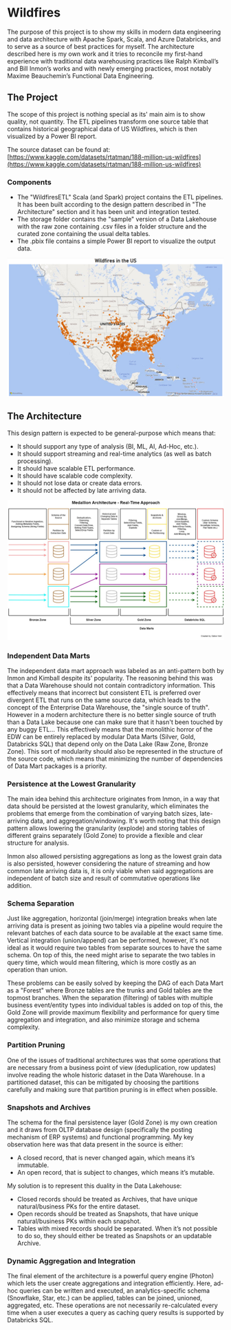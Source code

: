 # Wildfires
The purpose of this project is to show my skills in modern data engineering and data architecture with Apache Spark, Scala, and Azure Databricks, and to serve as a source of best practices for myself. The architecture described here is my own work and it tries to reconcile my first-hand experience with traditional data warehousing practices like Ralph Kimball’s and Bill Inmon’s works and with newly emerging practices, most notably Maxime Beauchemin’s Functional Data Engineering.
## The Project
The scope of this project is nothing special as its' main aim is to show quality, not quantity. The ETL pipelines transform one source table that contains historical geographical data of US Wildfires, which is then visualized by a Power BI report.

The source dataset can be found at:
[https://www.kaggle.com/datasets/rtatman/188-million-us-wildfires](https://www.kaggle.com/datasets/rtatman/188-million-us-wildfires)
### Components
 - The "WildfiresETL" Scala (and Spark) project contains the ETL pipelines. It has been built according to the design pattern described in "The Architecture" section and it has been unit and integration tested.
 - The storage folder contains the "sample" version of a Data Lakehouse with the raw zone containing .csv files in a folder structure and the curated zone containing the usual delta tables.
 - The .pbix file contains a simple Power BI report to visualize the output data.
 
![alt text](https://github.com/harigabor96/Wildfires/blob/main/resources/FireTimeTravel.PNG?raw=true)
## The Architecture
This design pattern is expected to be general-purpose which means that:
- It should support any type of analysis (BI, ML, AI, Ad-Hoc, etc.).
- It should support streaming and real-time analytics (as well as batch processing).
- It should have scalable ETL performance.
- It should have scalable code complexity.
- It should not lose data or create data errors.
- It should not be affected by late arriving data.

![alt text](https://github.com/harigabor96/Wildfires/blob/main/resources/Architecture.jpg?raw=true)
### Independent Data Marts
The independent data mart approach was labeled as an anti-pattern both by Inmon and Kimball despite its' popularity. The reasoning behind this was that a Data Warehouse should not contain contradictory information. This effectively means that incorrect but consistent ETL is preferred over divergent ETL that runs on the same source data, which leads to the concept of the Enterprise Data Warehouse, the "single source of truth". However in a modern architecture there is no better single source of truth than a Data Lake because one can make sure that it hasn't been touched by any buggy ETL... This effectively means that the monolithic horror of the EDW can be entirely replaced by modular Data Marts (Silver, Gold, Databricks SQL) that depend only on the Data Lake (Raw Zone, Bronze Zone). This sort of modularity should also be represented in the structure of the source code, which means that minimizing the number of dependencies of Data Mart packages is a priority.
### Persistence at the Lowest Granularity
The main idea behind this architecture originates from Inmon, in a way that data should be persisted at the lowest granularity, which eliminates the problems that emerge from the combination of varying batch sizes, late-arriving data, and aggregation/windowing. It's worth noting that this design pattern allows lowering the granularity (explode) and storing tables of different grains separately (Gold Zone) to provide a flexible and clear structure for analysis.

Inmon also allowed persisting aggregations as long as the lowest grain data is also persisted, however considering the nature of streaming and how common late arriving data is, it is only viable when said aggregations are independent of batch size and result of commutative operations like addition.
### Schema Separation
Just like aggregation, horizontal (join/merge) integration breaks when late arriving data is present as joining two tables via a pipeline would require the relevant batches of each data source to be available at the exact same time. Vertical integration (union/append) can be performed, however, it's not ideal as it would require two tables from separate sources to have the same schema. On top of this, the need might arise to separate the two tables in query time, which would mean filtering, which is more costly as an operation than union.

These problems can be easily solved by keeping the DAG of each Data Mart as a "Forest" where Bronze tables are the trunks and Gold tables are the topmost branches. When the separation (filtering) of tables with multiple business event/entity types into individual tables is added on top of this, the Gold Zone will provide maximum flexibility and performance for query time aggregation and integration, and also minimize storage and schema complexity.
### Partition Pruning
One of the issues of traditional architectures was that some operations that are necessary from a business point of view (deduplication, row updates) involve reading the whole historic dataset in the Data Warehouse. In a partitioned dataset, this can be mitigated by choosing the partitions carefully and making sure that partition pruning is in effect when possible.
### Snapshots and Archives
The schema for the final persistence layer (Gold Zone) is my own creation and it draws from OLTP database design (specifically the posting mechanism of ERP systems) and functional programming. My key observation here was that data present in the source is either:
- A closed record, that is never changed again, which means it’s immutable.
-	An open record, that is subject to changes, which means it’s mutable.

My solution is to represent this duality in the Data Lakehouse:
-	Closed records should be treated as Archives, that have unique natural/business PKs for the entire dataset.
-	Open records should be treated as Snapshots, that have unique natural/business PKs within each snapshot.
-	Tables with mixed records should be separated. When it’s not possible to do so, they should either be treated as Snapshots or an updatable Archive.
### Dynamic Aggregation and Integration
The final element of the architecture is a powerful query engine (Photon) which lets the user create aggregations and integration efficiently. Here, ad-hoc queries can be written and executed, an analytics-specific schema (Snowflake, Star, etc.) can be applied, tables can be joined, unioned, aggregated, etc. These operations are not necessarily re-calculated every time when a user executes a query as caching query results is supported by Databricks SQL.

